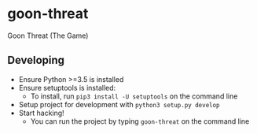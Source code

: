 # goon-threat
Goon Threat (The Game)

## Developing
- Ensure Python >=3.5 is installed
- Ensure setuptools is installed:
  - To install, run `pip3 install -U setuptools` on the command line
- Setup project for development with `python3 setup.py develop`
- Start hacking!
  - You can run the project by typing `goon-threat` on the command line
